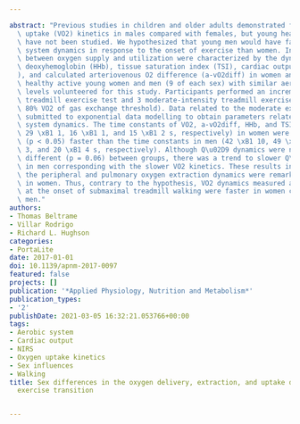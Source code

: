 ---
abstract: "Previous studies in children and older adults demonstrated faster oxygen\
  \ uptake (VO2) kinetics in males compared with females, but young healthy adults\
  \ have not been studied. We hypothesized that young men would have faster aerobic\
  \ system dynamics in response to the onset of exercise than women. Interactions\
  \ between oxygen supply and utilization were characterized by the dynamics of VO2,\
  \ deoxyhemoglobin (HHb), tissue saturation index (TSI), cardiac output (Q\u02D9\
  ), and calculated arteriovenous O2 difference (a-vO2diff) in women and men. Eighteen\
  \ healthy active young women and men (9 of each sex) with similar aerobic fitness\
  \ levels volunteered for this study. Participants performed an incremental cardiopulmonary\
  \ treadmill exercise test and 3 moderate-intensity treadmill exercise tests (at\
  \ 80% VO2 of gas exchange threshold). Data related to the moderate exercise were\
  \ submitted to exponential data modelling to obtain parameters related to the aerobic\
  \ system dynamics. The time constants of VO2, a-vO2diff, HHb, and TSI (30 \xB1 6,\
  \ 29 \xB1 1, 16 \xB1 1, and 15 \xB1 2 s, respectively) in women were statistically\
  \ (p < 0.05) faster than the time constants in men (42 \xB1 10, 49 \xB1 21, 19 \xB1\
  \ 3, and 20 \xB1 4 s, respectively). Although Q\u02D9 dynamics were not statistically\
  \ different (p = 0.06) between groups, there was a trend to slower Q\u02D9 dynamics\
  \ in men corresponding with the slower VO2 kinetics. These results indicated that\
  \ the peripheral and pulmonary oxygen extraction dynamics were remarkably faster\
  \ in women. Thus, contrary to the hypothesis, VO2 dynamics measured at the mouth\
  \ at the onset of submaximal treadmill walking were faster in women compared with\
  \ men."
authors:
- Thomas Beltrame
- Villar Rodrigo
- Richard L. Hughson
categories:
- PortaLite
date: 2017-01-01
doi: 10.1139/apnm-2017-0097
featured: false
projects: []
publication: '*Applied Physiology, Nutrition and Metabolism*'
publication_types:
- '2'
publishDate: 2021-03-05 16:32:21.053766+00:00
tags:
- Aerobic system
- Cardiac output
- NIRS
- Oxygen uptake kinetics
- Sex influences
- Walking
title: Sex differences in the oxygen delivery, extraction, and uptake during moderate-walking
  exercise transition

---
